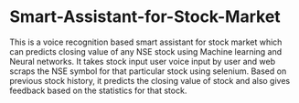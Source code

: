 # Smart-Assistant-for-Stock-Market
This is a voice recognition based smart assistant for stock market which can predicts closing value of any NSE stock using Machine learning and Neural networks.
It takes stock input user voice input by user and web scraps the NSE symbol for that particular stock using selenium.
Based on previous stock history, it predicts the closing value of stock and also gives feedback based on the statistics for that stock.
